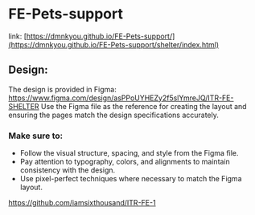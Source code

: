 # FE-Pets-support
link: [https://dmnkyou.github.io/FE-Pets-support/](https://dmnkyou.github.io/FE-Pets-support/shelter/index.html)


## Design: 
The design is provided in Figma: https://www.figma.com/design/asPPoUYHEZy2f5slYmreJQ/ITR-FE-SHELTER
Use the Figma file as the reference for creating the layout and ensuring the pages match the design specifications accurately.

### Make sure to:
* Follow the visual structure, spacing, and style from the Figma file.
* Pay attention to typography, colors, and alignments to maintain consistency with the design.
* Use pixel-perfect techniques where necessary to match the Figma layout.

https://github.com/iamsixthousand/ITR-FE-1
